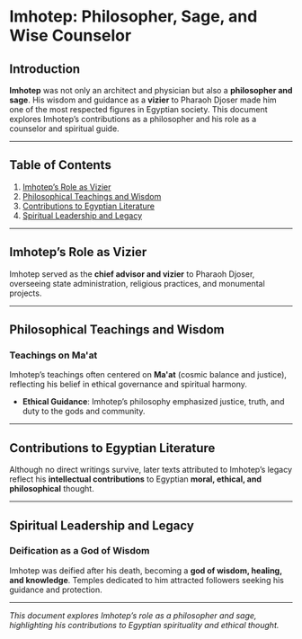 # Imhotep: Philosopher, Sage, and Wise Counselor

## Introduction

**Imhotep** was not only an architect and physician but also a **philosopher and sage**. His wisdom and guidance as a **vizier** to Pharaoh Djoser made him one of the most respected figures in Egyptian society. This document explores Imhotep’s contributions as a philosopher and his role as a counselor and spiritual guide.

---

## Table of Contents

1. [Imhotep’s Role as Vizier](#imhoteps-role-as-vizier)
2. [Philosophical Teachings and Wisdom](#philosophical-teachings-and-wisdom)
3. [Contributions to Egyptian Literature](#contributions-to-egyptian-literature)
4. [Spiritual Leadership and Legacy](#spiritual-leadership-and-legacy)

---

## Imhotep’s Role as Vizier

Imhotep served as the **chief advisor and vizier** to Pharaoh Djoser, overseeing state administration, religious practices, and monumental projects.

---

## Philosophical Teachings and Wisdom

### Teachings on Ma'at

Imhotep’s teachings often centered on **Ma'at** (cosmic balance and justice), reflecting his belief in ethical governance and spiritual harmony.

- **Ethical Guidance**: Imhotep’s philosophy emphasized justice, truth, and duty to the gods and community.

---

## Contributions to Egyptian Literature

Although no direct writings survive, later texts attributed to Imhotep’s legacy reflect his **intellectual contributions** to Egyptian **moral, ethical, and philosophical** thought.

---

## Spiritual Leadership and Legacy

### Deification as a God of Wisdom

Imhotep was deified after his death, becoming a **god of wisdom, healing, and knowledge**. Temples dedicated to him attracted followers seeking his guidance and protection.

---

*This document explores Imhotep’s role as a philosopher and sage, highlighting his contributions to Egyptian spirituality and ethical thought.*
